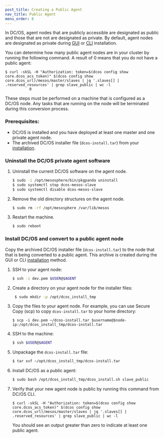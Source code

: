 ```yaml
---
post_title: Creating a Public Agent
nav_title: Public Agent
menu_order: 8
---
```


In DC/OS, agent nodes that are publicly accessible are designated as public and those that are not are designated as private. By default, agent nodes are designated as private during [GUI][1] or [CLI][2] installation.

You can determine how many public agent nodes are in your cluster by running the following command. A result of 0 means that you do not have a public agent:

```
$ curl -skSL -H "Authorization: token=$(dcos config show core.dcos_acs_token)" $(dcos config show core.dcos_url)/mesos/master/slaves | jq '.slaves[] | .reserved_resources' | grep slave_public | wc -l
           0
```

These steps must be performed on a machine that is configured as a DC/OS node. Any tasks that are running on the node will be terminated during this conversion process.

### Prerequisites:

*   DC/OS is installed and you have deployed at least one master and one private agent node.
*   The archived DC/OS installer file (`dcos-install.tar`) from your [installation](/1.7/administration/installing/custom/gui/#backup).     

### Uninstall the DC/OS private agent software

1.  Uninstall the current DC/OS software on the agent node.
    
    ```bash
    $ sudo -i /opt/mesosphere/bin/pkgpanda uninstall
    $ sudo systemctl stop dcos-mesos-slave
    $ sudo systemctl disable dcos-mesos-slave
    ```

2.  Remove the old directory structures on the agent node.
    
    ```bash
    $ sudo rm -rf /opt/mesosphere /var/lib/mesos
    ```

3.  Restart the machine.
    
    ```bash
    $ sudo reboot
    ```        

### Install DC/OS and convert to a public agent node
Copy the archived DC/OS installer file (`dcos-install.tar`) to the node that that is being converted to a public agent. This archive is created during the GUI or CLI [installation](/1.7/administration/installing/custom/gui/#backup) method.

1.  SSH to your agent node:
    
    ```bash
    $ ssh -i dev.pem $USER@$AGENT 
    ```

1.  Create a directory on your agent node for the installer files:

    ```bash
     $ sudo mkdir -p /opt/dcos_install_tmp
     ```

1.  Copy the files to your agent node. For example, you can use Secure Copy (scp) to copy `dcos-install.tar` to your home directory:

    ```
    $ scp -i dev.pem ~/dcos-install.tar $username@$node-ip:/opt/dcos_install_tmp/dcos-install.tar
    ```
    
2.  SSH to the machine:
    
    ```bash
    $ ssh $USER@$AGENT
    ```

1.  Unpackage the `dcos-install.tar` file:

    ```bash
    $ tar xvf ~/opt/dcos_install_tmp/dcos-install.tar
    ```

3.  Install DC/OS as a public agent:
    
    ```bash
    $ sudo bash /opt/dcos_install_tmp/dcos_install.sh slave_public
    ``` 

4.  Verify that your new agent node is public by running this command from DC/OS CLI.
    
    ```
    $ curl -skSL -H "Authorization: token=$(dcos config show core.dcos_acs_token)" $(dcos config show core.dcos_url)/mesos/master/slaves | jq '.slaves[] | .reserved_resources' | grep slave_public | wc -l
    ```
        
    You should see an output greater than zero to indicate at least one public agent.

 [1]: /docs/1.7/administration/installing/custom/gui/
 [2]: /docs/1.7/administration/installing/custom/cli/